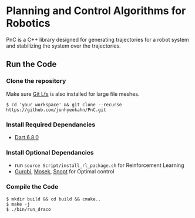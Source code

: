# Planning and Control Algorithms for Robotics
PnC is a C++ library designed for generating trajectories for a robot system
and stabilizing the system over the trajectories.

## Run the Code

### Clone the repository
Make sure [Git Lfs](https://git-lfs.github.com/) is also installed for large file meshes.
```
$ cd 'your workspace' && git clone --recurse https://github.com/junhyeokahn/PnC.git
```

### Install Required Dependancies
- [Dart 6.8.0](https://dartsim.github.io/install_dart_on_mac.html)

### Install Optional Dependancies
- run ```source Script/install_rl_package.sh``` for Reinforcement Learning
- [Gurobi](http://www.gurobi.com/), [Mosek](https://www.mosek.com/), [Snopt](http://ccom.ucsd.edu/~optimizers) for Optimal control

### Compile the Code
```
$ mkdir build && cd build && cmake..
$ make -j
$ ./bin/run_draco
```
